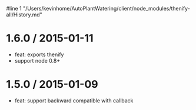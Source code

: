 #line 1 "/Users/kevinhome/AutoPlantWatering/client/node_modules/thenify-all/History.md"

1.6.0 / 2015-01-11
==================

  * feat: exports thenify
  * support node 0.8+

1.5.0 / 2015-01-09
==================

  * feat: support backward compatible with callback
